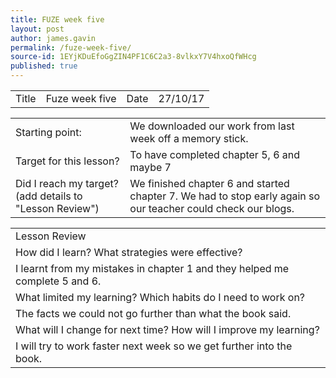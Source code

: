 ```yaml
---
title: FUZE week five
layout: post
author: james.gavin
permalink: /fuze-week-five/
source-id: 1EYjKDuEfoGgZIN4PF1C6C2a3-8vlkxY7V4hxoQfWHcg
published: true
---
```

<table>
  <tr>
    <td>Title</td>
    <td>Fuze week five</td>
    <td>Date</td>
    <td>27/10/17</td>
  </tr>
</table>


<table>
  <tr>
    <td>Starting point:</td>
    <td>We downloaded our work from last week off a memory stick.</td>
  </tr>
  <tr>
    <td>Target for this lesson?</td>
    <td>To have completed chapter 5, 6 and maybe 7</td>
  </tr>
  <tr>
    <td>Did I reach my target? 
(add details to "Lesson Review")</td>
    <td> We finished chapter 6 and started chapter 7. We had to stop early again so our teacher could check our blogs.</td>
  </tr>
</table>


<table>
  <tr>
    <td>Lesson Review</td>
  </tr>
  <tr>
    <td>How did I learn? What strategies were effective? </td>
  </tr>
  <tr>
    <td>I learnt from my mistakes in chapter 1 and they helped me complete 5 and 6.</td>
  </tr>
  <tr>
    <td>What limited my learning? Which habits do I need to work on? </td>
  </tr>
  <tr>
    <td>The facts we could not go further than what the book said.</td>
  </tr>
  <tr>
    <td>What will I change for next time? How will I improve my learning?</td>
  </tr>
  <tr>
    <td>I will try to work faster next week so we get further into the book.</td>
  </tr>
</table>


